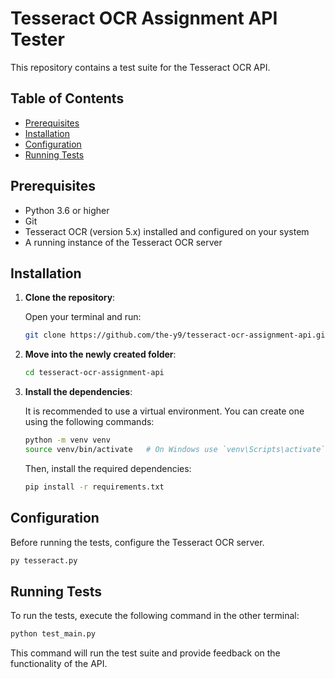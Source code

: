 # Tesseract OCR Assignment API Tester

This repository contains a test suite for the Tesseract OCR API.

## Table of Contents
- [Prerequisites](#prerequisites)
- [Installation](#installation)
- [Configuration](#configuration)
- [Running Tests](#running-tests)

## Prerequisites

- Python 3.6 or higher
- Git
- Tesseract OCR (version 5.x) installed and configured on your system
- A running instance of the Tesseract OCR server

## Installation

1. **Clone the repository**:

   Open your terminal and run:

   ```bash
   git clone https://github.com/the-y9/tesseract-ocr-assignment-api.git
   ```

2. **Move into the newly created folder**:

   ```bash
   cd tesseract-ocr-assignment-api
   ```

3. **Install the dependencies**:

   It is recommended to use a virtual environment. You can create one using the following commands:

   ```bash
   python -m venv venv
   source venv/bin/activate   # On Windows use `venv\Scripts\activate`
   ```

   Then, install the required dependencies:

   ```bash
   pip install -r requirements.txt
   ```

## Configuration

Before running the tests, configure the Tesseract OCR server. 

   ```python
   py tesseract.py
   ```

## Running Tests

To run the tests, execute the following command in the other terminal:

```bash
python test_main.py
```

This command will run the test suite and provide feedback on the functionality of the API.
